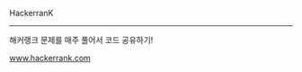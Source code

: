 HackerranK
_____________________________________________________________________________________________________________________
해커랭크 문제를 매주 풀어서 코드 공유하기!

www.hackerrank.com
